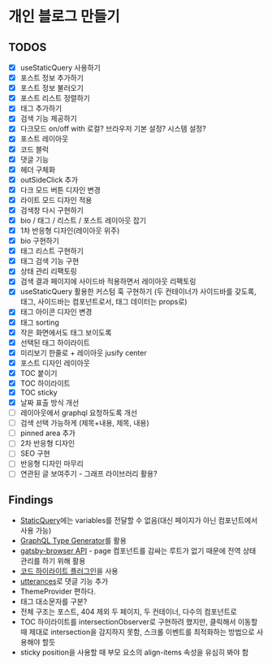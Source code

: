 # 개인 블로그 만들기

## TODOS

- [x] useStaticQuery 사용하기
- [x] 포스트 정보 추가하기
- [x] 포스트 정보 불러오기
- [x] 포스트 리스트 정렬하기
- [x] 태그 추가하기
- [x] 검색 기능 제공하기
- [x] 다크모드 on/off with 로컬? 브라우저 기본 설정? 시스템 설정?
- [x] 포스트 레이아웃
- [x] 코드 블럭
- [x] 댓글 기능
- [x] 헤더 구체화
- [x] outSideClick 추가 
- [x] 다크 모드 버튼 디자인 변경
- [x] 라이트 모드 디자인 적용
- [x] 검색창 다시 구현하기
- [x] bio / 태그 / 리스트 / 포스트 레이아웃 잡기
- [x] 1차 반응형 디자인(레이아웃 위주)
- [x] bio 구현하기
- [x] 태그 리스트 구현하기
- [x] 태그 검색 기능 구현
- [x] 상태 관리 리팩토링
- [x] 검색 결과 페이지에 사이드바 적용하면서 레이아웃 리팩토링
- [x] useStaticQuery 활용한 커스텀 훅 구현하기 (두 컨테이너가 사이드바를 갖도록, 태그, 사이드바는 컴포넌트로서, 태그 데이터는 props로)
- [x] 태그 아이콘 디자인 변경
- [x] 태그 sorting
- [x] 작은 화면에서도 태그 보이도록
- [x] 선택된 태그 하이라이트
- [x] 미리보기 한줄로 + 레이아웃 jusify center
- [x] 포스트 디자인 레이아웃
- [x] TOC 붙이기
- [x] TOC 하이라이트
- [x] TOC sticky
- [x] 날짜 표출 방식 개선
- [ ] 레이아웃에서 graphql 요청하도록 개선
- [ ] 검색 선택 가능하게 (제목+내용, 제목, 내용)
- [ ] pinned area 추가
- [ ] 2차 반응형 디자인
- [ ] SEO 구현
- [ ] 반응형 디자인 마무리
- [ ] 연관된 글 보여주기 - 그래프 라이브러리 활용?

## Findings

- [StaticQuery](https://www.gatsbyjs.com/docs/how-to/querying-data/static-query/)에는 variables를 전달할 수 없음(대신 페이지가 아닌 컴포넌트에서 사용 가능)
- [GraphQL Type Generator](https://www.gatsbyjs.com/blog/how-to-use-gatsby-graphql-type-generation/)를 활용
- [gatsby-browser API](https://www.gatsbyjs.com/docs/reference/config-files/gatsby-browser/) - page 컴포넌트를 감싸는 루트가 없기 때문에 전역 상태 관리를 하기 위해 활용
- [코드 하이라이트 플러그인](https://www.gatsbyjs.com/plugins/gatsby-remark-highlight-code/)을 사용
- [utterances](https://utteranc.es/?installation_id=28274981&setup_action=install)로 댓글 기능 추가
- ThemeProvider 편하다.
- 태그 대소문자를 구분?
- 전체 구조는 포스트, 404 제외 두 페이지, 두 컨테이너, 다수의 컴포넌트로
- TOC 하이라이트를 intersectionObserver로 구현하려 했지만, 클릭해서 이동할 때 제대로 intersection을 감지하지 못함, 스크롤 이벤트를 최적화하는 방법으로 사용해야 할듯
- sticky position을 사용할 때 부모 요소의 align-items 속성을 유심히 봐야 함